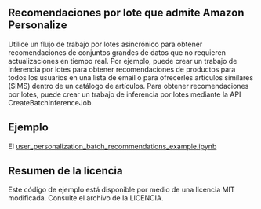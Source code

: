 Recomendaciones por lote que admite Amazon Personalize
---

Utilice un flujo de trabajo por lotes asincrónico para obtener recomendaciones de conjuntos grandes de datos que no requieren actualizaciones en tiempo real. Por ejemplo, puede crear un trabajo de inferencia por lotes para obtener recomendaciones de productos para todos los usuarios en una lista de email o para ofrecerles artículos similares (SIMS) dentro de un catálogo de artículos. Para obtener recomendaciones por lotes, puede crear un trabajo de inferencia por lotes mediante la API CreateBatchInferenceJob.

## Ejemplo

El [user_personalization_batch_recommendations_example.ipynb](user_personalization_batch_recommendations_example.ipynb)

## Resumen de la licencia

Este código de ejemplo está disponible por medio de una licencia MIT modificada. Consulte el archivo de la LICENCIA.
